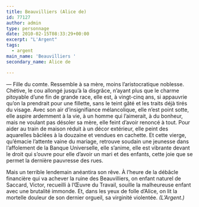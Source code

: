 ```yaml
---
title: Beauvilliers (Alice de)
id: 77127
author: admin
type: personnage
date: 2010-02-15T08:33:29+00:00
excerpt: "L'Argent"
tags:
  - argent
main_name: 'Beauvilliers '
secondary_name: Alice de

---
```

— Fille du comte. Ressemble à sa mère, moins l&rsquo;aristocratique noblesse. Chétive, le cou allongé jusqu&rsquo;à la disgrâce, n&rsquo;ayant plus que le charme pitoyable d&rsquo;une fin de grande race, elle est, à vingt-cinq ans, si appauvrie qu&rsquo;on la prendrait pour une fillette, sans le teint gâté et les traits déjà tirés du visage. Avec son air d&rsquo;insignifiance mélancolique, elle n&rsquo;est point sotte, elle aspire ardemment à la vie, à un homme qui l&rsquo;aimerait, à du bonheur, mais ne voulant pas désoler sa mère, elle feint d&rsquo;avoir renoncé à tout. Pour aider au train de maison réduit à un décor extérieur, elle peint des aquarelles bâclées à la douzaine et vendues en cachette. Et cette vierge, qu&rsquo;émacie l&rsquo;attente vaine du mariage, retrouve soudain une jeunesse dans l&rsquo;affolement de la Banque Universelle, elle s&rsquo;anime, elle est vibrante devant le droit qui s&rsquo;ouvre pour elle d&rsquo;avoir un mari et des enfants, cette joie que se permet la dernière pauvresse des rues.

Mais un terrible lendemain anéantira son rêve. À l&rsquo;heure de la débâcle financière qui va achever la ruine des Beauvilliers, on enfant naturel de Saccard, Victor, recueilli à l&rsquo;Œuvre du Travail, souille la malheureuse enfant avec une brutalité immonde. Et, dans les yeux de folle d&rsquo;Alice, on lit la mortelle douleur de son dernier orgueil, sa virginité violentée. _(L&rsquo;Argent.)_